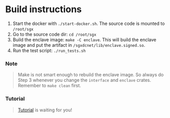 Build instructions
==================

1. Start the docker with `./start-docker.sh`. The source code is mounted to `/root/sgx`
2. Go to the source code dir: `cd /root/sgx`
3. Build the enclave image: `make -C enclave`. This will build the enclave image and put the artifact in `/sgxdcnet/lib/enclave.signed.so`. 
4. Run the test script: `./run_tests.sh`

### Note

> Make is not smart enough to rebuild the enclave image. So always do Step 3 whenever you change the `interface` and `enclave` crates. Remember to `make clean` first.

### Tutorial
> [Tutorial](./script/tutorial/ReadMe.md) is waiting for you! 
